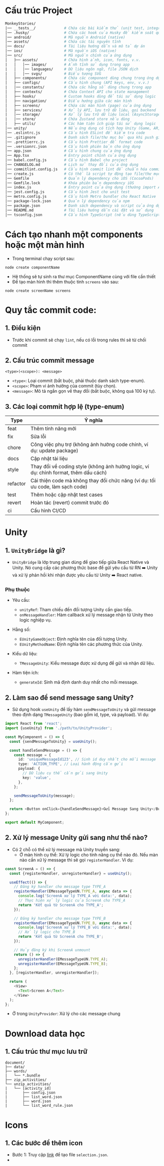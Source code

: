 # Cấu trúc Project

```graphql
MonkeyStories/
|── __tests__/             # Chứa các bài kiểm thử (unit test, integration test)
│── .husky/                # Chứa các hook của Husky để kiểm soát quy tắc commit
│── android/               # Mã nguồn Android (native)
│── assets/                # Chứa các tài nguyên tĩnh
│── docs/                  # Tài liệu hướng dẫn và mô tả dự án
│── ios/                   # Mã nguồn iOS (native)
│── src/                   # Mã nguồn chính của ứng dụng
│   ├── assets/            # Chứa hình ảnh, icon, fonts, v.v.
|   │   │── images/        # Ảnh tĩnh sử dụng trong app
|   │   │── languages/     # Dữ liệu ngôn ngữ, file JSON dịch
|   │   │── svgs/          # Biểu tượng SVG
│   ├── components/        # Chứa các component dùng chung trong ứng dụng
│   ├── configs/           # Cấu hình chung (API keys, env, v.v.)
|   │── constants/         # Chứa các hằng số dùng chung trong app
│   ├── contexts/          # Chứa Context API cho state management
│   ├── hooks/             # Custom hooks dùng để tái sử dụng logic
│   ├── navigation/        # Điều hướng giữa các màn hình
│   ├── screens/           # Chứa các màn hình (page) của ứng dụng
│   ├── services/          # Xử lý API, lưu trữ dữ liệu, gọi backend
|   │── storage/           # Xử lý lưu trữ dữ liệu local (AsyncStorage, MMKV, v.v.)
|   │── store/             # Chứa Zustand store nếu dùng
│   ├── utils/             # Các hàm tiện ích giúp tái sử dụng logic
│── unity/                 # Nếu ứng dụng có tích hợp Unity (Game, AR, VR, v.v.)
│── .eslintrc.js           # Cấu hình ESLint để kiểm tra code
│── .gitignore             # Danh sách file/thư mục bỏ qua khi push git
│── .prettierrc.js         # Cấu hình Prettier để format code
│── .versionrc.json        # Cấu hình phiên bản cho ứng dụng
│── app.json               # Cấu hình chung của ứng dụng
│── App.tsx                # Entry point chính của ứng dụng
│── babel.config.js        # Cấu hình Babel cho project
│── CHANGELOG.md           # Lịch sử thay đổi của ứng dụng
│── commitlint.config.js   # Cấu hình commit lint để chuẩn hóa commit message
│── create.js              # Có thể là script tự động tạo file/thư mục
│── Gemfile                # Quản lý dependency cho iOS (CocoaPods)
│── Gemfile.lock           # Khóa phiên bản dependency iOS
│── index.js               # Entry point của ứng dụng (thường import App.tsx)
│── jest.config.js         # Cấu hình Jest cho unit test
│── metro.config.js        # Cấu hình Metro bundler cho React Native
│── package-lock.json      # Quản lý dependency của npm
│── package.json           # Danh sách dependency và script của ứng dụng
│── README.md              # Tài liệu hướng dẫn cài đặt và sử dụng
│── tsconfig.json          # Cấu hình TypeScript (nếu dùng TypeScript)
```

# Cách tạo nhanh một components hoặc một màn hình

- Trong terminal chạy script sau:

```
node create componentName
```

- Hệ thống sẽ tự sinh ra thư mục ComponentName cùng với file cần thiết
- Để tạo màn hình thì thêm thuộc tính `screens` vào sau:

```
node create screenName screens
```

# Quy tắc commit code:

## 1. Điều kiện

- Trước khi commit sẽ chạy `lint`, nếu có lỗi trong rules thì sẽ từ chối commit

## 2. Cấu trúc commit message

```
<type>(<scope>): <message>
```

- `<type>`: Loại commit (bắt buộc, phải thuộc danh sách type-enum).
- `<scope>`: Phạm vi ảnh hưởng của commit (tùy chọn).
- `<message>`: Mô tả ngắn gọn về thay đổi (bắt buộc, không quá 100 ký tự).

## 3. Các loại commit hợp lệ (type-enum)

| Type     | Ý nghĩa                                                                              |
| -------- | ------------------------------------------------------------------------------------ |
| feat     | Thêm tính năng mới                                                                   |
| fix      | Sửa lỗi                                                                              |
| chore    | Công việc phụ trợ (không ảnh hưởng code chính, ví dụ: update package)                |
| docs     | Cập nhật tài liệu                                                                    |
| style    | Thay đổi về coding style (không ảnh hưởng logic, ví dụ: chỉnh format, thêm dấu cách) |
| refactor | Cải thiện code mà không thay đổi chức năng (ví dụ: tối ưu code, làm sạch code)       |
| test     | Thêm hoặc cập nhật test cases                                                        |
| revert   | Hoàn tác (revert) commit trước đó                                                    |
| ci       | Cấu hình CI/CD                                                                       |

# Unity

## 1. `UnityBridge` là gì?

- `UnityBridge` là lớp trung gian dùng để giao tiếp giữa React Native và Unity. Nó cung cấp các phương thức base để gửi yêu cầu từ RN ➡️ Unity và xử lý phản hồi khi nhận được yêu cầu từ Unity ➡️ React native.

### Phụ thuộc

- Yêu cầu:

  - `unityRef`: Tham chiếu đến đối tượng Unity cần giao tiếp.
  - `onMessageHandler`: Hàm callback xử lý message nhận từ Unity theo logic nghiệp vụ.

- Hằng số:

  - `EUnityGameObject`: Định nghĩa tên của đối tượng Unity.
  - `EUnityMethodName`: Định nghĩa tên các phương thức của Unity.

- Kiểu dữ liệu:
  - `TMessageUnity`: Kiểu message được xử dụng để gửi và nhận dữ liệu.
- Hàm tiện ích:
  - `generateId`: Sinh mã định danh duy nhất cho mỗi message.

## 2. Làm sao để send message sang Unity?

- Sử dụng hook `useUnity` để lấy hàm `sendMessageToUnity` và gửi message theo định dạng `TMessageUnity` (bao gồm id, type, và payload). Ví dụ:

```typescript
import React from 'react';
import {useUnity} from './path/to/UnityProvider';

const MyComponent = () => {
  const {sendMessageToUnity} = useUnity();

  const handleSendMessage = () => {
    const message = {
      id: 'uniqueMessageId123', // Sinh id duy nhất cho mỗi message
      type: 'ACTION_TYPE', // Loại hành động cần gửi
      payload: {
        // Dữ liệu cụ thể cần gửi sang Unity
        key: 'value',
      },
    };

    sendMessageToUnity(message);
  };

  return <Button onClick={handleSendMessage}>Gửi Message Sang Unity</Button>;
};

export default MyComponent;
```

## 2. Xử lý message Unity gửi sang như thế nào?

- Có 2 chỗ có thể xử lý message mà Unity truyền sang:
  - Ở màn hình cụ thể: Xử lý logic cho tính năng cụ thể nào đó. Nếu màn nào cần xử lý message thì sẽ gọi `registerHandler`. Ví dụ:

```typescript
const ScreenA = () => {
  const {registerHandler, unregisterHandler} = useUnity();

  useEffect(() => {
    // Đăng ký handler cho message type TYPE_A
    registerHandler(EMessageTypeUN.TYPE_A, async data => {
      console.log('ScreenA xử lý TYPE_A với data:', data);
      // Thực hiện xử lý logic của ScreenA cho TYPE_A
      return 'Kết quả từ ScreenA cho TYPE_A';
    });

    // Đăng ký handler cho message type TYPE_B
    registerHandler(EMessageTypeUN.TYPE_B, async data => {
      console.log('ScreenA xử lý TYPE_B với data:', data);
      // Xử lý logic cho TYPE_B
      return 'Kết quả từ ScreenA cho TYPE_B';
    });

    // Hủy đăng ký khi ScreenA unmount
    return () => {
      unregisterHandler(EMessageTypeUN.TYPE_A);
      unregisterHandler(EMessageTypeUN.TYPE_B);
    };
  }, [registerHandler, unregisterHandler]);

  return (
    <View>
      <Text>Screen A</Text>
    </View>
  );
};
```

- Ở trong `UnityProvider`: Xử lý cho các message chung

# Download data học

## 1. Cấu trúc thư mục lưu trữ

```
document/
├── data/
├── words/
|   └── *.bundle
├── zip_activities/
└── unzip_activities/
|   └── [activity_id]
|       ├── config.json
|       ├── list_word.json
|       ├── word.json
|       └── list_word_rule.json
```

# Icons

## 1. Các bước để thêm icon

- Bước 1: Truy cập [link](https://svgps.app/) để tạo file `selection.json`.
-
